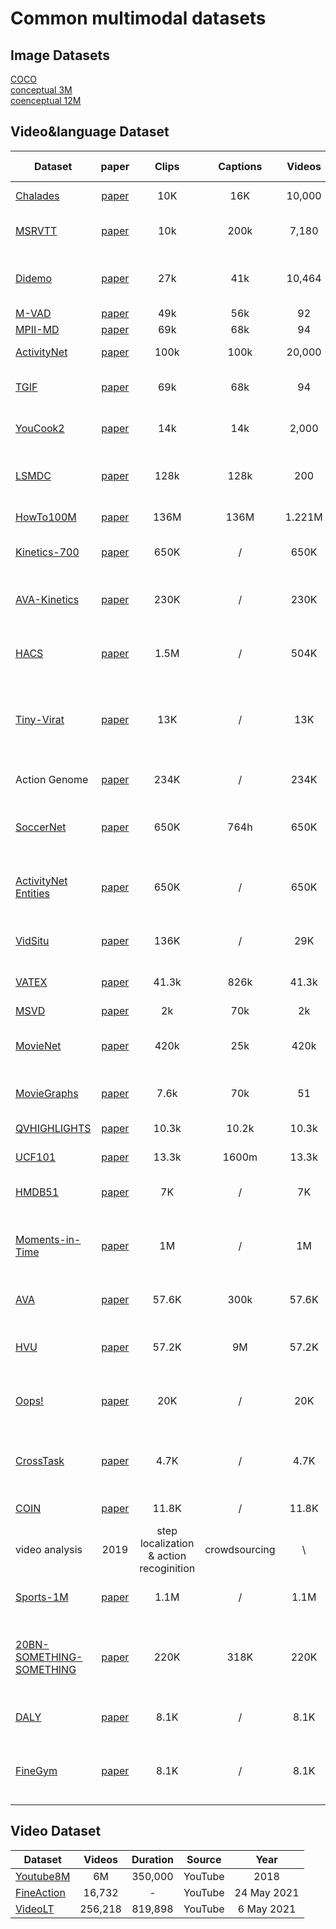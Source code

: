 # Common multimodal datasets

## Image Datasets
[COCO](https://cocodataset.org/#home)\
[conceptual 3M](https://ai.google.com/research/ConceptualCaptions/)\
[coenceptual 12M](https://github.com/google-research-datasets/conceptual-12m)

## Video&language  Dataset
|Dataset |paper| Clips |Captions |Videos |Duration | Source| Year |  Tasks| collection method|
|-----|:-----:|:-----:|:-----:|:-----:|:--------:|:---:|:-------:|:-------:|:-------:|
|[Chalades](https://prior.allenai.org/projects/charades) | [paper](https://openreview.net/forum?id=rJW3ItWubH)|10K | 16K |10,000 | 82h|daily household videos|2016| action recoginition & captioning| AMT|\
|[MSRVTT](https://www.microsoft.com/en-us/research/publication/msr-vtt-a-large-video-description-dataset-for-bridging-video-and-language/) |[paper](https://www.microsoft.com/en-us/research/wp-content/uploads/2016/06/cvpr16.msr-vtt.tmei_-1.pdf) |  10k| 200k| 7,180| 40h| web-crawed videos with 257 queries |2016| retreival and captioning | AMT|\
|[Didemo](https://github.com/LisaAnne/LocalizingMoments)| [paper](https://arxiv.org/pdf/1708.01641.pdf) | 27k| 41k| 10,464| 87h| randomly select over 14,000 videos from YFCC100M| 2017| Moment localization| crowdsoucing|\
|[M-VAD](https://github.com/aimagelab/mvad-names-dataset) | [paper](https://arxiv.org/pdf/1503.01070.pdf) |49k| 56k| 92| 84h| DVD movies| 2015| retreival |crowdsourcing| \
| [MPII-MD](https://www.mpi-inf.mpg.de/departments/computer-vision-and-machine-learning/research/vision-and-language/mpii-movie-description-dataset) | [paper](https://www.cv-foundation.org/openaccess/content_cvpr_2015/papers/Rohrbach_A_Dataset_for_2015_CVPR_paper.pdf)| 69k| 68k| 94| 41h|Web Movies| 2015| captioning| crowdsourcing |\
|[ActivityNet](http://activity-net.org/)| [paper](https://www.cv-foundation.org/openaccess/content_cvpr_2015/papers/Heilbron_ActivityNet_A_Large-Scale_2015_CVPR_paper.pdf)|  100k | 100k | 20,000 | 849h| online human activities videos| 2017|captioning & retrieval| AMT |\
| [TGIF](http://raingo.github.io/TGIF-Release/) | [paper](https://arxiv.org/pdf/1604.02748.pdf)| 69k| 68k| 94| 41h| a year’s worth of GIF posts from Tumblr| 2015| captioning| CrowdFlower|\
[YouCook2](http://youcook2.eecs.umich.edu/download) |[paper](http://youcook2.eecs.umich.edu/static/YouCookII/youcookii_readme.pdf) |14k| 14k| 2,000| 176h| online cooking videos| 2018| retreival & captioning| well-trained native English speakers |\
|[LSMDC](https://sites.google.com/site/describingmovies/download) |[paper](https://arxiv.org/pdf/1605.03705.pdf) | 128k| 128k| 200| 150h| comination of M-VAD and MPII-MD datasets |2017 | captioning| /|\
[HowTo100M](https://github.com/antoine77340/howto100m) | [paper](https://arxiv.org/pdf/1906.03327.pdf)| 136M| 136M| 1.221M| 134,472h| large-scaled online videos| 2019| action step localization & retreival | ASR|
[Kinetics-700](https://deepmind.com/research/open-source/kinetics) |[paper](https://arxiv.org/abs/1907.06987)| 650K| /| 650K| /| an extension of kinetics-700 dataset |2019| action recoginition| /|\
[AVA-Kinetics](https://deepmind.com/research/open-source/kinetics) |[paper](https://arxiv.org/abs/2005.00214) | 230K| /| 230K| /| combines the annotation style of AVA and kinetics dataset| 2020| action recoginition|/ |\
[HACS]( http://hacs.csail.mit.edu/) |[paper]( https://arxiv.org/abs/1712.09374) | 1.5M| /| 504K| /| large scale human action localization dataset| 2019| action recoginition&captioning| crowdsourcing|\
[Tiny-Virat]( https://github.com/UgurDemir/Tiny-VIRAT) |[paper]( https://arxiv.org/abs/2007.07355) |  13K| /| 13K| /| low-resolution action recognition dataset (surveillance videos) |2020| action recognition| /|\
Action Genome |[paper]( https://arxiv.org/abs/1912.06992) | 234K| /| 234K| /| video scene graph| 2020| action recoginition& representations encoding eventpartonomies| crowdsourcing|\
[SoccerNet]( https://silviogiancola.github.io/SoccerNet) |[paper]( https://arxiv.org/pdf/1804.04527.pdf) | 650K| 764h| 650K| /| European Football League video| 2018| event classification in football game video| transformed from the data from league websites|\
[ActivityNet Entities]( http://t.cn/EfePohM) |[paper]( https://arxiv.org/abs/1812.06587) | 650K| /| 650K| /| ground the visual entity with the activitynet video objects| 2018| video understanding & action recognition| crowdsourcing|\
[VidSitu]( https://vidsitu.org/) |[paper]( https://arxiv.org/abs/2104.00990) | 136K| /| 29K| /| the events and related roles in the movies | 2021| semantic role and co-referencing prediction| AMT|\
[VATEX]( https://eric-xw.github.io/vatex-website/) | [paper](https://arxiv.org/abs/1904.03493)| 41.3k| 826k| 41.3k| 114h38m| human behavior video from YouTube| 2019| action recoginition&captioning| /|\
[MSVD]( https://www.cs.utexas.edu/users/ml/clamp/videoDescription/) | [paper](https://aclanthology.org/P11-1020.pdf)| 2k| 70k| 2k| 4h55m| web videos| 2011| video captioning| AMT |\
[MovieNet](http://movienet.site/) | [paper]( https://arxiv.org/abs/2007.10937)| 420k| 25k| 420k| /| Web Movies| 2020|  Genre classification & cinematic style analysis & character recognition &  scene analysis & story understanding| crowdsourcing| \
[MovieGraphs](http://moviegraphs.cs.toronto.edu/) | [paper]( http://moviegraphs.cs.toronto.edu/)| 7.6k| 70k| 51| 150h| scene graph representation of movie| 2018| description retreival & dialog retrieval & Movie Clip Retrieval | crowdsourcing|\
[QVHIGHLIGHTS](https://github.com/jayleicn/moment_detr) | [paper](https://arxiv.org/pdf/2107.09609.pdf) | 10.3k| 10.2k| 10.3k| / | daily or travel vlog and news| 2021| moment retreival & highlight detection| AMT|\
[UCF101](https://www.crcv.ucf.edu/research/data-sets/ucf101/) | [paper]( https://www.crcv.ucf.edu/wp-content/uploads/2019/03/UCF101_CRCV-TR-12-01.pdf) | 13.3k| 1600m| 13.3k| / | user-uploaded videos| 2012| action recoginition| crowdsourcing |\
[HMDB51]( https://serre-lab.clps.brown.edu/resource/hmdb-a-large-human-motion-database/#dataset) | [paper]( http://serre-lab.clps.brown.edu/wp-content/uploads/2012/08/Kuehne_etal_ICCV2011.pdf) | 7K| /| 7K| /| action videos from Youtube/Google| 2011| action recoginition&captioning| crowdsourcing|\
[Moments-in-Time]( http://moments.csail.mit.edu/) | [paper]( https://arxiv.org/abs/1801.03150) | 1M| /| 1M| /| edited videos from YouTube, Flickr, Vine, Metacafe and other sources| 2017| action&event recognition| AMT|\
[AVA]( https://github.com/cvdfoundation/ava-dataset) | [paper](https://arxiv.org/abs/1705.08421) | 57.6K| 300k| 57.6K| / | Web Movies with human bounding boxes| 2017| atomic visual actions recogintion| crowdsourcing|\
[HVU]( https://holistic-video-understanding.github.io/) | [paper](https://arxiv.org/abs/1904.11451) | 57.2K| 9M| 57.2K| / | Youtube| 2020| multi-label and multi-task video understanding| semi-automatic crowdsourcing strategy |\
[Oops!]( https://github.com/DmZhukov/CrossTask) | [paper]( https://arxiv.org/abs/1911.11206) | 20K| / | 20K| / | in-the-wild videos of unintentional action| 2019| unintentional action recoginition| AMT|\
[CrossTask]( https://github.com/DmZhukov/CrossTask) | [paper]( https://arxiv.org/pdf/1903.08225.pdf) | 4.7K| / | 4.7K| /| weakly supervising learning from instructional videos| 2019| video classification| crowdsourcing|\
[COIN]( https://coin-dataset.github.io/) | [paper]( https://arxiv.org/pdf/1903.02874.pdf) | 11.8K | /| 11.8K| /| Comprehensive instructional
video analysis | 2019| step localization & action recoginition| crowdsourcing|\
[Sports-1M]( https://cs.stanford.edu/people/karpathy/deepvideo/) | [paper]( http://cs.stanford.edu/people/karpathy/deepvideo/deepvideo_cvpr2014.pdf) | 1.1M| /| 1.1M| /| sports video from Youtube | 2014| video classification| crowdsourcing labed with taxonomy|\
[20BN-SOMETHING-SOMETHING]( https://20bn.com/datasets/something-something) | [paper]( https://arxiv.org/abs/1706.04261) | 220K| 318K| 220K| /| show humans performing pre-defined basic actions with everyday objects| 2017| action recoginition| AMT|\
[DALY]( http://thoth.inrialpes.fr/daly/) | [paper]( https://arxiv.org/pdf/1605.05197.pdf) | 8.1K| / | 8.1K| /| Daily Action Localization in YouTube| 2016| video classification| crowdsourcing|\
[FineGym]( https://sdolivia.github.io/FineGym/) | [paper]( https://arxiv.org/abs/2004.06704) | 8.1K| / | 8.1K| /|  gymnastic videos with temporal actions and sub-actions| 2020| video action recognition&detection&generation| crowdsourcing|\

## Video Dataset

|Dataset  |Videos |Duration | Source| Year | 
|-----|:-----:|:--------:|:---:|:-------:|
[Youtube8M](https://research.google.com/youtube8m/index.html) | 6M|350,000|YouTube| 2018|
[FineAction](https://deeperaction.github.io/fineaction/) |16,732 | -| YouTube |  24 May 2021|
[VideoLT](https://videolt.github.io/) | 256,218 | 819,898 | YouTube|  6 May 2021| 
